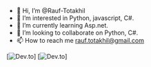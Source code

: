- 👋 Hi, I’m @Rauf-Totakhil
- 👀 I’m interested in Python, javascript, C#.
- 🌱 I’m currently learning Asp.net.
- 💞️ I’m looking to collaborate on Python, C#.
- 📫 How to reach me rauf.totakhil@gmail.com

<!---
Rauf-Totakhil/Rauf-Totakhil is a ✨ special ✨ repository because its `README.md` (this file) appears on your GitHub profile.
You can click the Preview link to take a look at your changes.
--->
[![Dev.to](https://github-readme-stats.vercel.app/api/?username=Rauf-Totakhil&count_private=true&theme=tokyonight&showicons=true)]
[![Dev.to](https://github-readme-stats.vercel.app/api/top-langs/?username=jasongaylord&langs_count=5&theme=tokyonight)]
